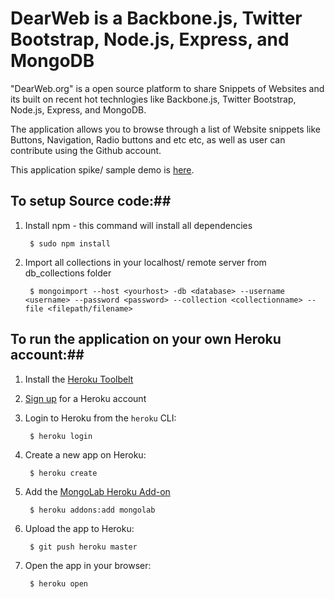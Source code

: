 # DearWeb is a Backbone.js, Twitter Bootstrap, Node.js, Express, and MongoDB #

"DearWeb.org" is a open source platform to share Snippets of Websites and its built on recent hot technlogies like Backbone.js, Twitter Bootstrap, Node.js, Express, and MongoDB.

The application allows you to browse through a list of Website snippets like Buttons, Navigation, Radio buttons and etc etc, as well as user can contribute using the Github account.

This application spike/ sample demo is [here](http://dearweb.herokuapp.com/#/elements).


## To setup Source code:##

1. Install npm - this command will install all dependencies
		
		$ sudo npm install

2. Import all collections in your localhost/ remote server from db_collections folder

		$ mongoimport --host <yourhost> -db <database> --username <username> --password <password> --collection <collectionname> --file <filepath/filename>


## To run the application on your own Heroku account:##

1. Install the [Heroku Toolbelt](http://toolbelt.heroku.com)

2. [Sign up](http://heroku.com/signup) for a Heroku account

3. Login to Heroku from the `heroku` CLI:

        $ heroku login

4. Create a new app on Heroku:

        $ heroku create

5. Add the [MongoLab Heroku Add-on](http://addons.heroku.com/mongolab)

        $ heroku addons:add mongolab

6. Upload the app to Heroku:

        $ git push heroku master

7. Open the app in your browser:

        $ heroku open

